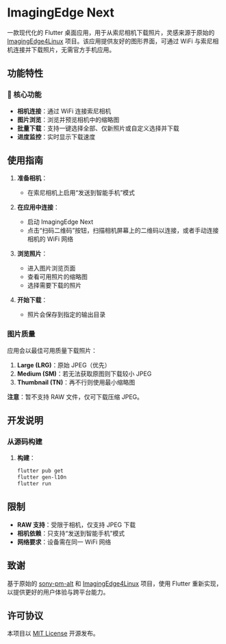 # ImagingEdge Next

一款现代化的 Flutter 桌面应用，用于从索尼相机下载照片，灵感来源于原始的 [ImagingEdge4Linux](https://github.com/schorschii/ImagingEdge4Linux) 项目。该应用提供友好的图形界面，可通过 WiFi 与索尼相机连接并下载照片，无需官方手机应用。

## 功能特性

### 🎯 核心功能
- **相机连接**：通过 WiFi 连接索尼相机
- **图片浏览**：浏览并预览相机中的缩略图
- **批量下载**：支持一键选择全部、仅新照片或自定义选择并下载
- **进度监控**：实时显示下载速度

## 使用指南

1. **准备相机**：
   - 在索尼相机上启用“发送到智能手机”模式

2. **在应用中连接**：
   - 启动 ImagingEdge Next
   - 点击“扫码二维码”按钮，扫描相机屏幕上的二维码以连接，或者手动连接相机的 WiFi 网络

3. **浏览照片**：
   - 进入图片浏览页面
   - 查看可用照片的缩略图
   - 选择需要下载的照片

4. **开始下载**：
   - 照片会保存到指定的输出目录

### 图片质量
应用会以最佳可用质量下载照片：
1. **Large (LRG)**：原始 JPEG（优先）
2. **Medium (SM)**：若无法获取原图则下载较小 JPEG
3. **Thumbnail (TN)**：再不行则使用最小缩略图

**注意**：暂不支持 RAW 文件，仅可下载压缩 JPEG。

## 开发说明

### 从源码构建

1. **构建**：
   ```bash
   flutter pub get
   flutter gen-l10n
   flutter run
   ```

## 限制

- **RAW 支持**：受限于相机，仅支持 JPEG 下载
- **相机依赖**：只支持“发送到智能手机”模式
- **网络要求**：设备需在同一 WiFi 网络

## 致谢

基于原始的 [sony-pm-alt](https://github.com/falk0069/sony-pm-alt) 和 [ImagingEdge4Linux](https://github.com/schorschii/ImagingEdge4Linux) 项目，使用 Flutter 重新实现，以提供更好的用户体验与跨平台能力。

## 许可协议

本项目以 [MIT License](LICENSE) 开源发布。

